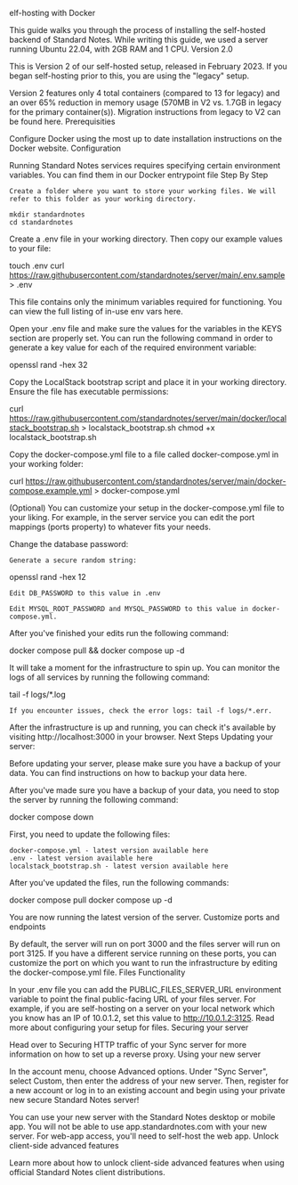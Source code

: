 elf-hosting with Docker

This guide walks you through the process of installing the self-hosted backend of Standard Notes. While writing this guide, we used a server running Ubuntu 22.04, with 2GB RAM and 1 CPU.
Version 2.0

This is Version 2 of our self-hosted setup, released in February 2023. If you began self-hosting prior to this, you are using the "legacy" setup.

Version 2 features only 4 total containers (compared to 13 for legacy) and an over 65% reduction in memory usage (570MB in V2 vs. 1.7GB in legacy for the primary container(s)). Migration instructions from legacy to V2 can be found here.
Prerequisities

Configure Docker using the most up to date installation instructions on the Docker website.
Configuration

Running Standard Notes services requires specifying certain environment variables. You can find them in our Docker entrypoint file
Step By Step

    Create a folder where you want to store your working files. We will refer to this folder as your working directory.

    mkdir standardnotes
    cd standardnotes

Create a .env file in your working directory. Then copy our example values to your file:

touch .env
curl https://raw.githubusercontent.com/standardnotes/server/main/.env.sample > .env

This file contains only the minimum variables required for functioning. You can view the full listing of in-use env vars here.

Open your .env file and make sure the values for the variables in the KEYS section are properly set. You can run the following command in order to generate a key value for each of the required environment variable:

openssl rand -hex 32

Copy the LocalStack bootstrap script and place it in your working directory. Ensure the file has executable permissions:

curl https://raw.githubusercontent.com/standardnotes/server/main/docker/localstack_bootstrap.sh > localstack_bootstrap.sh
chmod +x localstack_bootstrap.sh

Copy the docker-compose.yml file to a file called docker-compose.yml in your working folder:

curl https://raw.githubusercontent.com/standardnotes/server/main/docker-compose.example.yml > docker-compose.yml

(Optional) You can customize your setup in the docker-compose.yml file to your liking. For example, in the server service you can edit the port mappings (ports property) to whatever fits your needs.

Change the database password:

    Generate a secure random string:

openssl rand -hex 12

    Edit DB_PASSWORD to this value in .env

    Edit MYSQL_ROOT_PASSWORD and MYSQL_PASSWORD to this value in docker-compose.yml.

After you've finished your edits run the following command:

docker compose pull && docker compose up -d

It will take a moment for the infrastructure to spin up. You can monitor the logs of all services by running the following command:

tail -f logs/*.log

    If you encounter issues, check the error logs: tail -f logs/*.err.

After the infrastructure is up and running, you can check it's available by visiting http://localhost:3000 in your browser.
Next Steps
Updating your server:

Before updating your server, please make sure you have a backup of your data. You can find instructions on how to backup your data here.

After you've made sure you have a backup of your data, you need to stop the server by running the following command:

docker compose down

First, you need to update the following files:

    docker-compose.yml - latest version available here
    .env - latest version available here
    localstack_bootstrap.sh - latest version available here

After you've updated the files, run the following commands:

docker compose pull
docker compose up -d

You are now running the latest version of the server.
Customize ports and endpoints

By default, the server will run on port 3000 and the files server will run on port 3125. If you have a different service running on these ports, you can customize the port on which you want to run the infrastructure by editing the docker-compose.yml file.
Files Functionality

In your .env file you can add the PUBLIC_FILES_SERVER_URL environment variable to point the final public-facing URL of your files server. For example, if you are self-hosting on a server on your local network which you know has an IP of 10.0.1.2, set this value to http://10.0.1.2:3125. Read more about configuring your setup for files.
Securing your server

Head over to Securing HTTP traffic of your Sync server for more information on how to set up a reverse proxy.
Using your new server

In the account menu, choose Advanced options. Under "Sync Server", select Custom, then enter the address of your new server. Then, register for a new account or log in to an existing account and begin using your private new secure Standard Notes server!

You can use your new server with the Standard Notes desktop or mobile app. You will not be able to use app.standardnotes.com with your new server. For web-app access, you'll need to self-host the web app.
Unlock client-side advanced features

Learn more about how to unlock client-side advanced features when using official Standard Notes client distributions.

